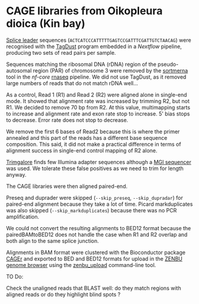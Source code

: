 CAGE libraries from Oikopleura dioica (Kin bay)
===============================================

[Splice leader](https://doi.org/10.1128/MCB.24.17.7795-7805.2004)
sequences (`ACTCATCCCATTTTTGAGTCCGATTTCGATTGTCTAACAG`) were recognised with
the [TagDust](https://doi.org/10.1186/s12859-015-0454-y) program embedded
in a _Nextflow_ pipeline, producing two sets of read pairs per sample.

Sequences matching the ribosomal DNA (rDNA) region of the pseudo-autosomal
region (PAR) of chromosome 3 were removed by the
[sortmerna](https://doi.org/10.1093/bioinformatics/bts611) tool in the
_nf-core_ [rnaseq](https://nf-co.re/rnaseq) pipeline.  We did not use TagDust,
as it removed large numbers of reads that do not match rDNA well...

As a control, Read 1 (R1) and Read 2 (R2) were aligned alone in single-end
mode.  It showed that alignment rate was increased by trimming R2, but not R1.
We decided to remove 70 bp from R2.  At this value, multimapping starts to
increase and alignment rate and exon rate stop to increase.  5' bias stops to
decrease.  Error rate does not stop to decrease.

We remove the first 6 bases of Read2 because this is where the primer annealed
and this part of the reads has a different base sequence composition.  This
said, it did not make a practical difference in terms of alignment success in
single-end control mapping of R2 alone.

[Trimgalore](https://www.bioinformatics.babraham.ac.uk/projects/trim_galore/)
finds few Illumina adapter sequences although a [MGI sequencer](https://en.mgi-tech.com/products/)
was used.  We tolerate these false positives as we need to trim for length anyway.

The CAGE libraries were then aligned paired-end.

Preseq and duprader were skipped (`--skip_preseq`, `--skip_dupradar`) for
paired-end alignment because they take a lot of time.  Picard markduplicates
was also skipped (`--skip_markduplicates`) because there was no PCR
amplification.

We could not convert the resulting alignments to BED12 format because the
pairedBAMtoBED12 does not handle the case when R1 and R2 overlap and both
align to the same splice junction.

Alignments in BAM format were clustered with the Bioconductor package
[CAGEr](https://bioconductor.org/packages/CAGEr) and exported to BED and BED12
formats for upload in the [ZENBU genome browser](https://fantom.gsc.riken.jp/zenbu)
using the [zenbu_upload](https://github.com/jessica-severin/ZENBU) command-line tool.

TO Do:

Check the unaligned reads that BLAST well: do they match regions with aligned reads or do they
highlight blind spots ?
